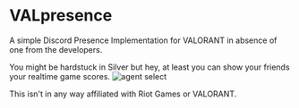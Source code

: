 # VALpresence

A simple Discord Presence Implementation for VALORANT in absence of one from the developers.

You might be hardstuck in Silver but hey, at least you can show your friends your realtime game scores. 
![agent select](https://user-images.githubusercontent.com/40915503/117148671-2b89f480-add6-11eb-8a83-81d33ceb0af9.PNG)

























This isn't in any way affiliated with Riot Games or VALORANT. 
